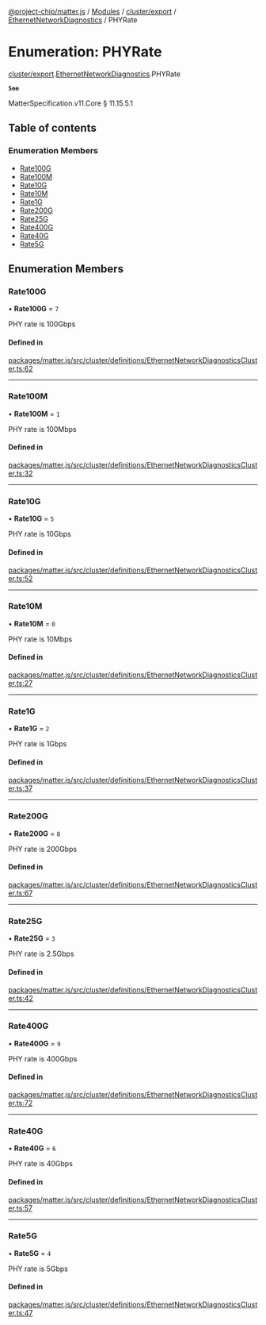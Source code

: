 [@project-chip/matter.js](../README.md) / [Modules](../modules.md) / [cluster/export](../modules/cluster_export.md) / [EthernetNetworkDiagnostics](../modules/cluster_export.EthernetNetworkDiagnostics.md) / PHYRate

# Enumeration: PHYRate

[cluster/export](../modules/cluster_export.md).[EthernetNetworkDiagnostics](../modules/cluster_export.EthernetNetworkDiagnostics.md).PHYRate

**`See`**

MatterSpecification.v11.Core § 11.15.5.1

## Table of contents

### Enumeration Members

- [Rate100G](cluster_export.EthernetNetworkDiagnostics.PHYRate.md#rate100g)
- [Rate100M](cluster_export.EthernetNetworkDiagnostics.PHYRate.md#rate100m)
- [Rate10G](cluster_export.EthernetNetworkDiagnostics.PHYRate.md#rate10g)
- [Rate10M](cluster_export.EthernetNetworkDiagnostics.PHYRate.md#rate10m)
- [Rate1G](cluster_export.EthernetNetworkDiagnostics.PHYRate.md#rate1g)
- [Rate200G](cluster_export.EthernetNetworkDiagnostics.PHYRate.md#rate200g)
- [Rate25G](cluster_export.EthernetNetworkDiagnostics.PHYRate.md#rate25g)
- [Rate400G](cluster_export.EthernetNetworkDiagnostics.PHYRate.md#rate400g)
- [Rate40G](cluster_export.EthernetNetworkDiagnostics.PHYRate.md#rate40g)
- [Rate5G](cluster_export.EthernetNetworkDiagnostics.PHYRate.md#rate5g)

## Enumeration Members

### Rate100G

• **Rate100G** = ``7``

PHY rate is 100Gbps

#### Defined in

[packages/matter.js/src/cluster/definitions/EthernetNetworkDiagnosticsCluster.ts:62](https://github.com/project-chip/matter.js/blob/0c058ae17fdba4c0b89b8b13c309011d51782299/packages/matter.js/src/cluster/definitions/EthernetNetworkDiagnosticsCluster.ts#L62)

___

### Rate100M

• **Rate100M** = ``1``

PHY rate is 100Mbps

#### Defined in

[packages/matter.js/src/cluster/definitions/EthernetNetworkDiagnosticsCluster.ts:32](https://github.com/project-chip/matter.js/blob/0c058ae17fdba4c0b89b8b13c309011d51782299/packages/matter.js/src/cluster/definitions/EthernetNetworkDiagnosticsCluster.ts#L32)

___

### Rate10G

• **Rate10G** = ``5``

PHY rate is 10Gbps

#### Defined in

[packages/matter.js/src/cluster/definitions/EthernetNetworkDiagnosticsCluster.ts:52](https://github.com/project-chip/matter.js/blob/0c058ae17fdba4c0b89b8b13c309011d51782299/packages/matter.js/src/cluster/definitions/EthernetNetworkDiagnosticsCluster.ts#L52)

___

### Rate10M

• **Rate10M** = ``0``

PHY rate is 10Mbps

#### Defined in

[packages/matter.js/src/cluster/definitions/EthernetNetworkDiagnosticsCluster.ts:27](https://github.com/project-chip/matter.js/blob/0c058ae17fdba4c0b89b8b13c309011d51782299/packages/matter.js/src/cluster/definitions/EthernetNetworkDiagnosticsCluster.ts#L27)

___

### Rate1G

• **Rate1G** = ``2``

PHY rate is 1Gbps

#### Defined in

[packages/matter.js/src/cluster/definitions/EthernetNetworkDiagnosticsCluster.ts:37](https://github.com/project-chip/matter.js/blob/0c058ae17fdba4c0b89b8b13c309011d51782299/packages/matter.js/src/cluster/definitions/EthernetNetworkDiagnosticsCluster.ts#L37)

___

### Rate200G

• **Rate200G** = ``8``

PHY rate is 200Gbps

#### Defined in

[packages/matter.js/src/cluster/definitions/EthernetNetworkDiagnosticsCluster.ts:67](https://github.com/project-chip/matter.js/blob/0c058ae17fdba4c0b89b8b13c309011d51782299/packages/matter.js/src/cluster/definitions/EthernetNetworkDiagnosticsCluster.ts#L67)

___

### Rate25G

• **Rate25G** = ``3``

PHY rate is 2.5Gbps

#### Defined in

[packages/matter.js/src/cluster/definitions/EthernetNetworkDiagnosticsCluster.ts:42](https://github.com/project-chip/matter.js/blob/0c058ae17fdba4c0b89b8b13c309011d51782299/packages/matter.js/src/cluster/definitions/EthernetNetworkDiagnosticsCluster.ts#L42)

___

### Rate400G

• **Rate400G** = ``9``

PHY rate is 400Gbps

#### Defined in

[packages/matter.js/src/cluster/definitions/EthernetNetworkDiagnosticsCluster.ts:72](https://github.com/project-chip/matter.js/blob/0c058ae17fdba4c0b89b8b13c309011d51782299/packages/matter.js/src/cluster/definitions/EthernetNetworkDiagnosticsCluster.ts#L72)

___

### Rate40G

• **Rate40G** = ``6``

PHY rate is 40Gbps

#### Defined in

[packages/matter.js/src/cluster/definitions/EthernetNetworkDiagnosticsCluster.ts:57](https://github.com/project-chip/matter.js/blob/0c058ae17fdba4c0b89b8b13c309011d51782299/packages/matter.js/src/cluster/definitions/EthernetNetworkDiagnosticsCluster.ts#L57)

___

### Rate5G

• **Rate5G** = ``4``

PHY rate is 5Gbps

#### Defined in

[packages/matter.js/src/cluster/definitions/EthernetNetworkDiagnosticsCluster.ts:47](https://github.com/project-chip/matter.js/blob/0c058ae17fdba4c0b89b8b13c309011d51782299/packages/matter.js/src/cluster/definitions/EthernetNetworkDiagnosticsCluster.ts#L47)
